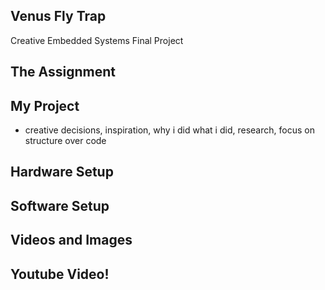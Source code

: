 
## Venus Fly Trap
Creative Embedded Systems Final Project 

## The Assignment

## My Project
- creative decisions, inspiration, why i did what i did, research, focus on structure over code 

## Hardware Setup 

## Software Setup 

## Videos and Images

## Youtube Video!
